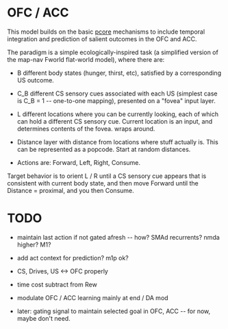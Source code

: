 # OFC / ACC

This model builds on the basic [pcore](https://github.com/emer/axon/tree/master/pcore) mechanisms to include temporal integration and prediction of salient outcomes in the OFC and ACC.

The paradigm is a simple ecologically-inspired task (a simplified version of the map-nav Fworld flat-world model), where there are:

* B different body states (hunger, thirst, etc), satisfied by a corresponding US outcome.

* C_B different CS sensory cues associated with each US (simplest case is C_B = 1 -- one-to-one mapping), presented on a "fovea" input layer.

* L different locations where you can be currently looking, each of which can hold a different CS sensory cue.  Current location is an input, and determines contents of the fovea.  wraps around.

* Distance layer with distance from locations where stuff actually is.  This can be represented as a popcode.  Start at random distances.

* Actions are: Forward, Left, Right, Consume.

Target behavior is to orient L / R until a CS sensory cue appears that is consistent with current body state, and then move Forward until the Distance = proximal, and you then Consume.

# TODO

* maintain last action if not gated afresh -- how?  SMAd recurrents?  nmda higher?  M1?

* add act context for prediction?  m1p ok?

* CS, Drives, US <-> OFC properly

* time cost subtract from Rew

* modulate OFC / ACC learning mainly at end / DA mod

* later: gating signal to maintain selected goal in OFC, ACC -- for now, maybe don't need.

